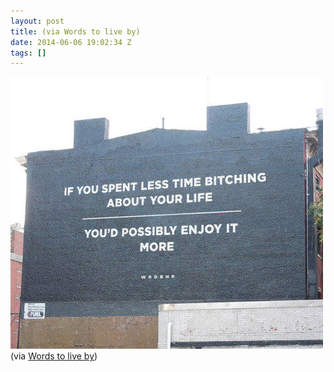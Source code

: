 ```yaml
---
layout: post
title: (via Words to live by)
date: 2014-06-06 19:02:34 Z
tags: []
---
```

![](/media/2014/06/88007077622.jpg)
(via [Words to live by](http://www.funnycoco.com/c/1927/words%20to%20live%20by#.U4WehmIvvYk.tumblr))
